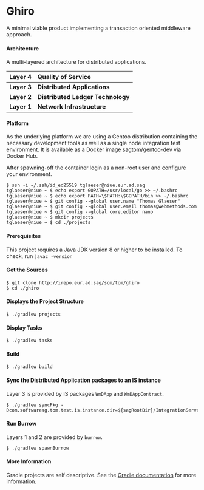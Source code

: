 # Ghiro
A minimal viable product implementing a transaction oriented middleware approach.

#### Architecture
A multi-layered architecture for distributed applications.

|Layer 4|Quality of Service|
|------:|:-----------------|
|**Layer 3**|**Distributed Applications**|
|**Layer 2**|**Distributed Ledger Technology**|
|**Layer 1**|**Network Infrastructure**|

#### Platform
As the underlying platform we are using a Gentoo distribution containing the necessary development tools as well as a single
node integration test environment. It is available as a Docker image [sagtom/gentoo-dev](https://hub.docker.com/r/sagtom/gentoo-dev)
via Docker Hub.

After spawning-off the container login as a non-root user and configure your environment.
````
$ ssh -i ~/.ssh/id_ed25519 tglaeser@niue.eur.ad.sag
tglaeser@niue ~ $ echo export GOPATH=/usr/local/go >> ~/.bashrc
tglaeser@niue ~ $ echo export PATH=\$PATH:\$GOPATH/bin >> ~/.bashrc
tglaeser@niue ~ $ git config --global user.name "Thomas Glaeser"
tglaeser@niue ~ $ git config --global user.email thomas@webmethods.com
tglaeser@niue ~ $ git config --global core.editor nano
tglaeser@niue ~ $ mkdir projects
tglaeser@niue ~ $ cd ./projects
````

#### Prerequisites
This project requires a Java JDK version 8 or higher to be installed.
To check, run `javac -version`

#### Get the Sources
```
$ git clone http://irepo.eur.ad.sag/scm/tom/ghiro
$ cd ./ghiro
```

#### Displays the Project Structure
```
$ ./gradlew projects
```

#### Display Tasks
```
$ ./gradlew tasks
```

#### Build
```
$ ./gradlew build
```

#### Sync the Distributed Application packages to an IS instance
Layer 3 is provided by IS packages `WmDApp` and `WmDAppContract`.
```
$ ./gradlew syncPkg -Dcom.softwareag.tom.test.is.instance.dir=${sagRootDir}/IntegrationServer/instances/default
```

#### Run Burrow
Layers 1 and 2 are provided by `burrow`.
```
$ ./gradlew spawnBurrow
```

#### More Information
Gradle projects are self descriptive. See the [Gradle documentation](https://gradle.org/docs) for more information.

